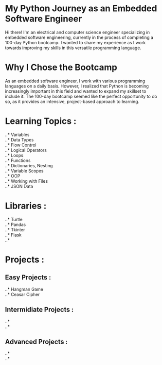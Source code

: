 # My Python Journey as an Embedded Software Engineer
Hi there! I'm an electrical and computer science engineer specializing in embedded software engineering, currently in the process of completing a 100-day Python bootcamp. I wanted to share my experience as I work towards improving my skills in this versatile programming language.

# Why I Chose the Bootcamp
As an embedded software engineer, I work with various programming languages on a daily basis. However, I realized that Python is becoming increasingly important in this field and wanted to expand my skillset to include it. The 100-day bootcamp seemed like the perfect opportunity to do so, as it provides an intensive, project-based approach to learning.

# Learning Topics :
..* Variables<br />
..* Data Types<br />
..* Flow Control<br />
..* Logical Operators<br />
..* Loops<br />
..* Functions<br />
..* Dictionaries, Nesting<br />
..* Variable Scopes<br />
..* OOP<br />
..* Working with Files<br />
..* JSON Data<br />

# Libraries :
..* Turtle<br />
..* Pandas<br />
..* Tkinter<br />
..* Flask<br />
..* 

# Projects :
## Easy Projects :
..* Hangman Game<br />
..* Ceasar Cipher<br />

## Intermidiate Projects :
..* <br />
..* <br />

## Advanced Projects :
..* <br />
..* <br />
